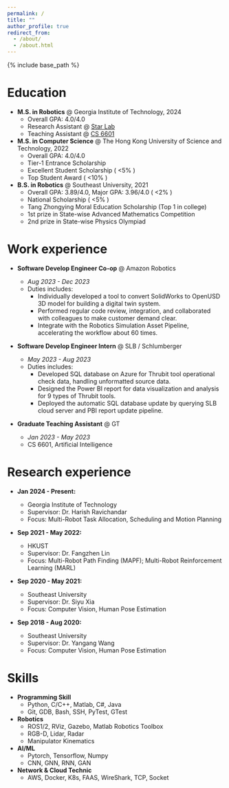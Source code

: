 ```yaml
---
permalink: /
title: ""
author_profile: true
redirect_from: 
  - /about/
  - /about.html
---
```


{% include base_path %}


Education
======
<!-- * Ph.D in Version Control Theory, GitHub University, 2018 (expected) -->
* **M.S. in Robotics** @ Georgia Institute of Technology, 2024
  * Overall GPA: 4.0/4.0
  * Research Assistant @ [Star Lab](https://star-lab.cc.gatech.edu)
  * Teaching Assistant @ [CS 6601](https://omscs.gatech.edu/cs-6601-artificial-intelligence)
* **M.S. in Computer Science** @ The Hong Kong University of Science and Technology, 2022
  * Overall GPA: 4.0/4.0
  * Tier-1 Entrance Scholarship
  * Excellent Student Scholarship ( <5% )
  * Top Student Award ( <10% )
* **B.S. in Robotics** @ Southeast University, 2021
  * Overall GPA: 3.89/4.0, Major GPA: 3.96/4.0 ( <2% )
  * National Scholarship ( <5% )
  * Tang Zhongying Moral Education Scholarship (Top 1 in college)
  * 1st prize in State-wise Advanced Mathematics Competition
  * 2nd prize in State-wise Physics Olympiad


Work experience
======
<!-- * **Algorithm Engineer** @ VisionNav Robotics
  * *Sep 2024 - Present*
  * Duties includes:
    * Research and develop multi-AGV scheduling algorithm.
    * Do algorithm and system test.
    * Run simulation to verify and improve the automated warehouse solution. -->

* **Software Develop Engineer Co-op** @ Amazon Robotics
  * *Aug 2023 - Dec 2023*
  * Duties includes:
    * Individually developed a tool to convert SolidWorks to OpenUSD 3D model for building a digital twin system.
    * Performed regular code review, integration, and collaborated with colleagues to make customer demand clear.
    <!-- * Built Python API to extract joints, mesh, did space transform and mapped SolidWorks CAD information into OpenUSD format, which replicate a 1:1 3D meshes ready for simulation in NVIDIA Isaac and synthetic data. -->
    *	Integrate with the Robotics Simulation Asset Pipeline, accelerating the workflow about 60 times.

* **Software Develop Engineer Intern** @ SLB / Schlumberger
  * *May 2023 - Aug 2023*
  * Duties includes:
      * Developed SQL database on Azure for Thrubit tool operational check data, handling unformatted source data.
      *	Designed the Power BI report for data visualization and analysis for 9 types of Thrubit tools.
      *	Deployed the automatic SQL database update by querying SLB cloud server and PBI report update pipeline.
    
* **Graduate Teaching Assistant** @ GT
  * *Jan 2023 - May 2023*
  * CS 6601, Artificial Intelligence
  <!-- * Duties includes: -->
    <!-- * Hold office hours to solve questions about lecture content and assignments from students. -->
    <!-- * Run one of the specialization classrooms and do special topics on robotics related to AI for the students. -->
    

Research experience
======
* **Jan 2024 - Present:**
  * Georgia Institute of Technology
  * Supervisor: Dr. Harish Ravichandar
  * Focus: Multi-Robot Task Allocation, Scheduling and Motion Planning
      <!-- *	Built C++20 framework on Linux for hierarchical multi-robot allocation, scheduling (MILP), and motion planning (OMPL) in continuous space with robot geometry considered, heavily developing with Git and GDB. -->
      <!-- *	Managed large codebase, contributed multi-robot extension to the Open Motion Planning Library (OMPL). -->
      <!-- *	Implemented highly efficient multi-thread motion planner, and exploring GNN-based duration predictor. -->

* **Sep 2021 - May 2022:** 
  * HKUST
  * Supervisor: Dr. Fangzhen Lin
  * Focus: Multi-Robot Path Finding (MAPF); Multi-Robot Reinforcement Learning (MARL)
    <!-- *	Established physical simulation on Webots and implemented PID controller for robot trajectory tracking. -->
    <!-- *	Proposed an improved bi-directional A* to avoid potential collision caused by imperfect controller trajectory, and a centralized two-stage Conflict-Based Search(CBS) algorithm to complete the lifelong MAPF task. -->
    <!-- *	Deployed Deep Q-Network (DQN) for decentralized MAPF task, featured Gradient Reward for faster training. -->

* **Sep 2020 - May 2021:** 
  * Southeast University
  * Supervisor: Dr. Siyu Xia
  * Focus: Computer Vision, Human Pose Estimation

* **Sep 2018 - Aug 2020:** 
  * Southeast University
  * Supervisor: Dr. Yangang Wang
  * Focus: Computer Vision, Human Pose Estimation
      
  

Skills
======
* **Programming Skill**
  * Python, C/C++, Matlab, C#, Java
  * Git, GDB, Bash, SSH, PyTest, GTest
* **Robotics**
  * ROS1/2, RViz, Gazebo, Matlab Robotics Toolbox
  * RGB-D, Lidar, Radar
  * Manipulator Kinematics
* **AI/ML**
  * Pytorch, Tensorflow, Numpy
  * CNN, GNN, RNN, GAN
* **Network & Cloud Technic**
  * AWS, Docker, K8s, FAAS, WireShark, TCP, Socket

<!-- Publications
======
  <ul>{% for post in site.publications reversed %}
    {% include archive-single-cv.html %}
  {% endfor %}</ul>
  
Talks
======
  <ul>{% for post in site.talks reversed %}
    {% include archive-single-talk-cv.html  %}
  {% endfor %}</ul> -->
  
<!-- Projects
======
  <ul>{% for post in site.teaching reversed %}
    {% include archive-single-cv.html %}
  {% endfor %}</ul> -->
  
<!-- Service and leadership
======
* Currently signed in to 43 different slack teams -->
